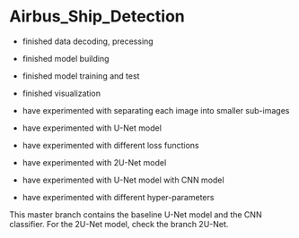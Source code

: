 # Airbus_Ship_Detection

- finished data decoding, precessing 
- finished model building 
- finished model training and test
- finished visualization

- have experimented with separating each image into smaller sub-images
- have experimented with U-Net model
- have experimented with different loss functions
- have experimented with 2U-Net model
- have experimented with U-Net model with CNN model
- have experimented with different hyper-parameters


This master branch contains the baseline U-Net model and the CNN classifier. For the 2U-Net model, check the branch 2U-Net.

